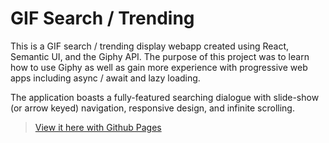# GIF Search / Trending


This is a GIF search / trending display webapp created using React, Semantic UI, and the Giphy API. The purpose of this project was to learn how to use Giphy as well as gain more experience with progressive web apps including async / await and lazy loading. 

The application boasts a fully-featured searching dialogue with slide-show (or arrow keyed) navigation, responsive design, and infinite scrolling.

> [View it here with Github Pages](https://egrodo.github.io/giphyreact/)
